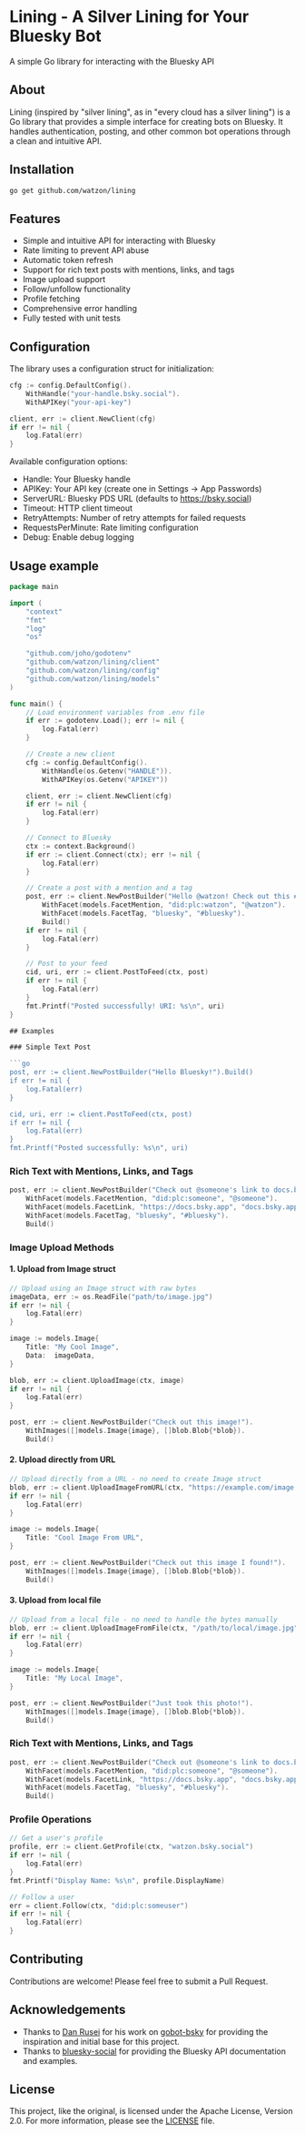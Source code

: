 # Lining - A Silver Lining for Your Bluesky Bot

A simple Go library for interacting with the Bluesky API

## About

Lining (inspired by "silver lining", as in "every cloud has a silver lining") is a Go library that
provides a simple interface for creating bots on Bluesky. It handles authentication,
posting, and other common bot operations through a clean and intuitive API.

## Installation

```bash
go get github.com/watzon/lining
```

## Features

- Simple and intuitive API for interacting with Bluesky
- Rate limiting to prevent API abuse
- Automatic token refresh
- Support for rich text posts with mentions, links, and tags
- Image upload support
- Follow/unfollow functionality
- Profile fetching
- Comprehensive error handling
- Fully tested with unit tests

## Configuration

The library uses a configuration struct for initialization:

```go
cfg := config.DefaultConfig().
    WithHandle("your-handle.bsky.social").
    WithAPIKey("your-api-key")

client, err := client.NewClient(cfg)
if err != nil {
    log.Fatal(err)
}
```

Available configuration options:
- Handle: Your Bluesky handle
- APIKey: Your API key (create one in Settings -> App Passwords)
- ServerURL: Bluesky PDS URL (defaults to https://bsky.social)
- Timeout: HTTP client timeout
- RetryAttempts: Number of retry attempts for failed requests
- RequestsPerMinute: Rate limiting configuration
- Debug: Enable debug logging

## Usage example

```go
package main

import (
    "context"
    "fmt"
    "log"
    "os"

    "github.com/joho/godotenv"
    "github.com/watzon/lining/client"
    "github.com/watzon/lining/config"
    "github.com/watzon/lining/models"
)

func main() {
    // Load environment variables from .env file
    if err := godotenv.Load(); err != nil {
        log.Fatal(err)
    }

    // Create a new client
    cfg := config.DefaultConfig().
        WithHandle(os.Getenv("HANDLE")).
        WithAPIKey(os.Getenv("APIKEY"))

    client, err := client.NewClient(cfg)
    if err != nil {
        log.Fatal(err)
    }

    // Connect to Bluesky
    ctx := context.Background()
    if err := client.Connect(ctx); err != nil {
        log.Fatal(err)
    }

    // Create a post with a mention and a tag
    post, err := client.NewPostBuilder("Hello @watzon! Check out this #bluesky bot!").
        WithFacet(models.FacetMention, "did:plc:watzon", "@watzon").
        WithFacet(models.FacetTag, "bluesky", "#bluesky").
        Build()
    if err != nil {
        log.Fatal(err)
    }

    // Post to your feed
    cid, uri, err := client.PostToFeed(ctx, post)
    if err != nil {
        log.Fatal(err)
    }
    fmt.Printf("Posted successfully! URI: %s\n", uri)
}

## Examples

### Simple Text Post

```go
post, err := client.NewPostBuilder("Hello Bluesky!").Build()
if err != nil {
    log.Fatal(err)
}

cid, uri, err := client.PostToFeed(ctx, post)
if err != nil {
    log.Fatal(err)
}
fmt.Printf("Posted successfully: %s\n", uri)
```

### Rich Text with Mentions, Links, and Tags

```go
post, err := client.NewPostBuilder("Check out @someone's link to docs.bsky.app #bluesky").
    WithFacet(models.FacetMention, "did:plc:someone", "@someone").
    WithFacet(models.FacetLink, "https://docs.bsky.app", "docs.bsky.app").
    WithFacet(models.FacetTag, "bluesky", "#bluesky").
    Build()
```

### Image Upload Methods

#### 1. Upload from Image struct

```go
// Upload using an Image struct with raw bytes
imageData, err := os.ReadFile("path/to/image.jpg")
if err != nil {
    log.Fatal(err)
}

image := models.Image{
    Title: "My Cool Image",
    Data:  imageData,
}

blob, err := client.UploadImage(ctx, image)
if err != nil {
    log.Fatal(err)
}

post, err := client.NewPostBuilder("Check out this image!").
    WithImages([]models.Image{image}, []blob.Blob{*blob}).
    Build()
```

#### 2. Upload directly from URL

```go
// Upload directly from a URL - no need to create Image struct
blob, err := client.UploadImageFromURL(ctx, "https://example.com/image.jpg", "Cool Image From URL")
if err != nil {
    log.Fatal(err)
}

image := models.Image{
    Title: "Cool Image From URL",
}

post, err := client.NewPostBuilder("Check out this image I found!").
    WithImages([]models.Image{image}, []blob.Blob{*blob}).
    Build()
```

#### 3. Upload from local file

```go
// Upload from a local file - no need to handle the bytes manually
blob, err := client.UploadImageFromFile(ctx, "/path/to/local/image.jpg", "My Local Image")
if err != nil {
    log.Fatal(err)
}

image := models.Image{
    Title: "My Local Image",
}

post, err := client.NewPostBuilder("Just took this photo!").
    WithImages([]models.Image{image}, []blob.Blob{*blob}).
    Build()
```

### Rich Text with Mentions, Links, and Tags

```go
post, err := client.NewPostBuilder("Check out @someone's link to docs.bsky.app #bluesky").
    WithFacet(models.FacetMention, "did:plc:someone", "@someone").
    WithFacet(models.FacetLink, "https://docs.bsky.app", "docs.bsky.app").
    WithFacet(models.FacetTag, "bluesky", "#bluesky").
    Build()
```

### Profile Operations

```go
// Get a user's profile
profile, err := client.GetProfile(ctx, "watzon.bsky.social")
if err != nil {
    log.Fatal(err)
}
fmt.Printf("Display Name: %s\n", profile.DisplayName)

// Follow a user
err = client.Follow(ctx, "did:plc:someuser")
if err != nil {
    log.Fatal(err)
}
```

## Contributing

Contributions are welcome! Please feel free to submit a Pull Request.

## Acknowledgements

- Thanks to [Dan Rusei](https://github.com/danrusei) for his work on [gobot-bsky](https://github.com/danrusei/gobot-bsky) for providing the inspiration and initial base for this project.
- Thanks to [bluesky-social](https://github.com/bluesky-social) for providing the Bluesky API documentation and examples.

## License

This project, like the original, is licensed under the Apache License, Version 2.0. For more information, please see the [LICENSE](LICENSE) file.